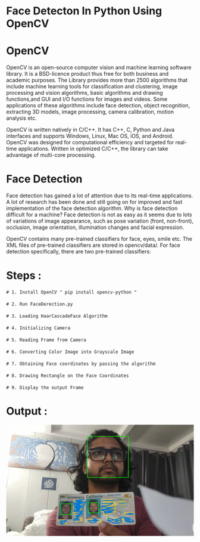 # Face Detecton In Python Using OpenCV

# OpenCV

OpenCV is an open-source computer vision and machine learning software library. It is a BSD-licence product thus free for both business and academic purposes. The Library provides more than 2500 algorithms that include machine learning tools for classification and clustering, image processing and vision algorithms, basic algorithms and drawing functions,and  GUI and I/O functions for images and videos. Some applications of these algorithms include face detection, object recognition, extracting 3D models, image processing, camera calibration, motion analysis etc.

OpenCV is written natively in C/C++. It has C++, C, Python and Java interfaces and supports Windows, Linux, Mac OS, iOS, and Android. OpenCV was designed for computational efficiency and targeted for real-time applications. Written in optimized C/C++, the library can take advantage of multi-core processing.

# Face Detection

Face detection has gained a lot of attention due to its real-time applications. A lot of research has been done and still going on for improved and fast implementation of the face detection algorithm. Why is face detection difficult for a machine? Face detection is not as easy as it seems due to lots of variations of image appearance, such as pose variation (front, non-front), occlusion, image orientation, illumination changes and facial expression.

OpenCV contains many pre-trained classifiers for face, eyes, smile etc. The XML files of pre-trained classifiers are stored in opencv/data/. For face detection specifically, there are two pre-trained classifiers:

# Steps :
    # 1. Install OpenCV " pip install opencv-python "
    
    # 2. Run FaceDerection.py
    
    # 3. Loading HaarCascadeFace Algorithm
       
    # 4. Initializing Camera
       
    # 5. Reading Frame from Camera
       
    # 6. Converting Color Image into Grayscale Image

    # 7. Obtaining Face coordinates by passing the algorithm
       
    # 8. Drawing Rectangle on the Face Coordinates
       
    # 9. Display the output Frame

# Output :

![OutPut](https://raw.githubusercontent.com/JagadeeshAjjada/AI_Face_Detection/master/Media/final_output.png)
